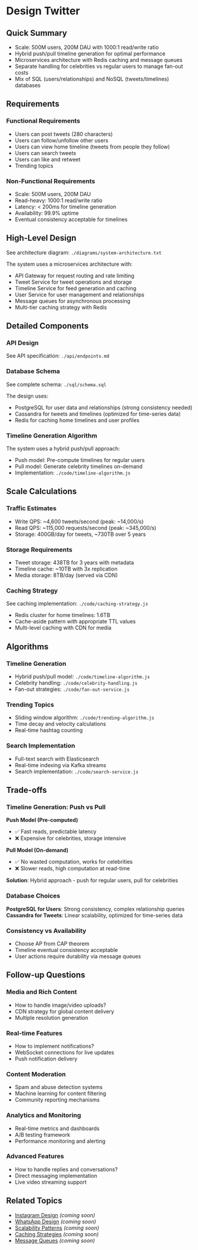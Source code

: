 # Design Twitter

## Quick Summary
- Scale: 500M users, 200M DAU with 1000:1 read/write ratio
- Hybrid push/pull timeline generation for optimal performance
- Microservices architecture with Redis caching and message queues
- Separate handling for celebrities vs regular users to manage fan-out costs
- Mix of SQL (users/relationships) and NoSQL (tweets/timelines) databases

## Requirements

### Functional Requirements
- Users can post tweets (280 characters)
- Users can follow/unfollow other users
- Users can view home timeline (tweets from people they follow)
- Users can search tweets
- Users can like and retweet
- Trending topics

### Non-Functional Requirements
- Scale: 500M users, 200M DAU
- Read-heavy: 1000:1 read/write ratio
- Latency: < 200ms for timeline generation
- Availability: 99.9% uptime
- Eventual consistency acceptable for timelines

## High-Level Design

See architecture diagram: `./diagrams/system-architecture.txt`

The system uses a microservices architecture with:
- API Gateway for request routing and rate limiting
- Tweet Service for tweet operations and storage
- Timeline Service for feed generation and caching
- User Service for user management and relationships
- Message queues for asynchronous processing
- Multi-tier caching strategy with Redis

## Detailed Components

### API Design
See API specification: `./api/endpoints.md`

### Database Schema
See complete schema: `./sql/schema.sql`

The design uses:
- PostgreSQL for user data and relationships (strong consistency needed)
- Cassandra for tweets and timelines (optimized for time-series data)
- Redis for caching home timelines and user profiles

### Timeline Generation Algorithm
The system uses a hybrid push/pull approach:
- Push model: Pre-compute timelines for regular users
- Pull model: Generate celebrity timelines on-demand
- Implementation: `./code/timeline-algorithm.js`

## Scale Calculations

### Traffic Estimates
- Write QPS: ~4,600 tweets/second (peak: ~14,000/s)
- Read QPS: ~115,000 requests/second (peak: ~345,000/s)
- Storage: 400GB/day for tweets, ~730TB over 5 years

### Storage Requirements
- Tweet storage: 438TB for 3 years with metadata
- Timeline cache: ~10TB with 3x replication
- Media storage: 8TB/day (served via CDN)

### Caching Strategy
See caching implementation: `./code/caching-strategy.js`
- Redis cluster for home timelines: 1.6TB
- Cache-aside pattern with appropriate TTL values
- Multi-level caching with CDN for media

## Algorithms

### Timeline Generation
- Hybrid push/pull model: `./code/timeline-algorithm.js`
- Celebrity handling: `./code/celebrity-handling.js`
- Fan-out strategies: `./code/fan-out-service.js`

### Trending Topics
- Sliding window algorithm: `./code/trending-algorithm.js`
- Time decay and velocity calculations
- Real-time hashtag counting

### Search Implementation
- Full-text search with Elasticsearch
- Real-time indexing via Kafka streams
- Search implementation: `./code/search-service.js`

## Trade-offs

### Timeline Generation: Push vs Pull
**Push Model (Pre-computed)**
- ✅ Fast reads, predictable latency
- ❌ Expensive for celebrities, storage intensive

**Pull Model (On-demand)**
- ✅ No wasted computation, works for celebrities
- ❌ Slower reads, high computation at read-time

**Solution**: Hybrid approach - push for regular users, pull for celebrities

### Database Choices
**PostgreSQL for Users**: Strong consistency, complex relationship queries
**Cassandra for Tweets**: Linear scalability, optimized for time-series data

### Consistency vs Availability
- Choose AP from CAP theorem
- Timeline eventual consistency acceptable
- User actions require durability via message queues

## Follow-up Questions

### Media and Rich Content
- How to handle image/video uploads?
- CDN strategy for global content delivery
- Multiple resolution generation

### Real-time Features
- How to implement notifications?
- WebSocket connections for live updates
- Push notification delivery

### Content Moderation
- Spam and abuse detection systems
- Machine learning for content filtering
- Community reporting mechanisms

### Analytics and Monitoring
- Real-time metrics and dashboards
- A/B testing framework
- Performance monitoring and alerting

### Advanced Features
- How to handle replies and conversations?
- Direct messaging implementation
- Live video streaming support

## Related Topics
- [Instagram Design](../design-instagram/README.md) _(coming soon)_
- [WhatsApp Design](../design-whatsapp/README.md) _(coming soon)_ 
- [Scalability Patterns](../../../fundamentals/scalability/README.md) _(coming soon)_
- [Caching Strategies](../../../fundamentals/caching/README.md) _(coming soon)_
- [Message Queues](../../../fundamentals/messaging/README.md) _(coming soon)_